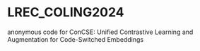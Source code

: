 # LREC_COLING2024
anonymous code for ConCSE: Unified Contrastive Learning and Augmentation for Code-Switched Embeddings
